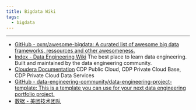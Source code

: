 ```yaml
---
title: Bigdata Wiki
tags:
  - bigdata
---
```

***

- [GitHub - oxnr/awesome-bigdata: A curated list of awesome big data frameworks, ressources and other awesomeness.](https://github.com/oxnr/awesome-bigdata?tab=readme-ov-file#readme)
- [Index - Data Engineering Wiki](https://dataengineering.wiki/Index) The best place to learn data engineering. Built and maintained by the data engineering community.
- [Cloudera Documentation](https://docs.cloudera.com/?tab=cdp-public-cloud) CDP Public Cloud, CDP Private Cloud Base, CDP Private Cloud Data Services
- [GitHub - data-engineering-community/data-engineering-project-template: This is a template you can use for your next data engineering portfolio project.](https://github.com/data-engineering-community/data-engineering-project-template)
- [数据 - 美团技术团队](https://tech.meituan.com/tags/%E6%95%B0%E6%8D%AE.html)



